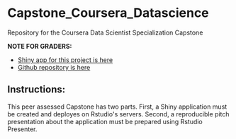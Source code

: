 # Capstone_Coursera_Datascience
Repository for the Coursera Data Scientist Specialization Capstone

**NOTE FOR GRADERS:**

- [Shiny app for this project is here](https://fjavierangoy.shinyapps.io/WordPredictoR)
- [Github repository is here](https://github.com/fjavierGIT/Capstone_Coursera_Datascience)

## Instructions: 
This peer assessed Capstone has two parts. First, a Shiny application must be created and deployes on Rstudio's servers. Second, a reproducible pitch presentation about the application must be prepared using Rstudio Presenter.